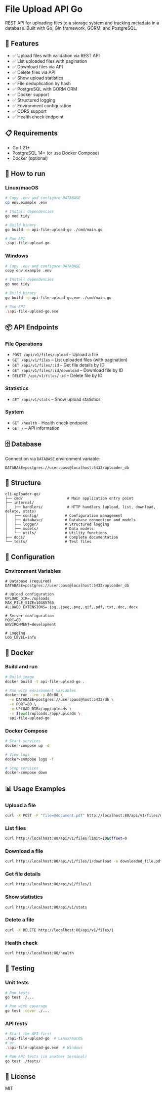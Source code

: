 # File Upload API Go

REST API for uploading files to a storage system and tracking metadata in a database. Built with Go, Gin framework, GORM, and PostgreSQL.

## 🎯 Features

- ✅ Upload files with validation via REST API
- ✅ List uploaded files with pagination
- ✅ Download files via API
- ✅ Delete files via API
- ✅ Show upload statistics
- ✅ File deduplication by hash
- ✅ PostgreSQL with GORM ORM
- ✅ Docker support
- ✅ Structured logging
- ✅ Environment configuration
- ✅ CORS support
- ✅ Health check endpoint

## 📋 Requirements

- Go 1.21+
- PostgreSQL 14+ (or use Docker Compose)
- Docker (optional)

## 🚀 How to run

### Linux/macOS
```bash
# Copy .env and configure DATABASE
cp env.example .env

# Install dependencies
go mod tidy

# Build binary
go build -o api-file-upload-go ./cmd/main.go

# Run API
./api-file-upload-go
```

### Windows
```bash
# Copy .env and configure DATABASE
copy env.example .env

# Install dependencies
go mod tidy

# Build binary
go build -o api-file-upload-go.exe ./cmd/main.go

# Run API
.\api-file-upload-go.exe
```

## 📦 API Endpoints

### File Operations
- `POST /api/v1/files/upload` – Upload a file
- `GET /api/v1/files` – List uploaded files (with pagination)
- `GET /api/v1/files/:id` – Get file details by ID
- `GET /api/v1/files/:id/download` – Download file by ID
- `DELETE /api/v1/files/:id` – Delete file by ID

### Statistics
- `GET /api/v1/stats` – Show upload statistics

### System
- `GET /health` – Health check endpoint
- `GET /` – API information

## 🗄️ Database

Connection via `DATABASE` environment variable:

```env
DATABASE=postgres://user:pass@localhost:5432/uploader_db
```

## 📂 Structure

```
cli-uploader-go/
├── cmd/                    # Main application entry point
├── internal/
│   ├── handlers/           # HTTP handlers (upload, list, download, delete, stats)
│   ├── config/            # Configuration management
│   ├── database/          # Database connection and models
│   ├── logger/            # Structured logging
│   ├── models/            # Data models
│   └── utils/             # Utility functions
├── docs/                  # Complete documentation
└── tests/                 # Test files
```

## 🔧 Configuration

### Environment Variables

```env
# Database (required)
DATABASE=postgres://user:pass@localhost:5432/uploader_db

# Upload configuration
UPLOAD_DIR=./uploads
MAX_FILE_SIZE=10485760
ALLOWED_EXTENSIONS=.jpg,.jpeg,.png,.gif,.pdf,.txt,.doc,.docx

# Server configuration
PORT=80
ENVIRONMENT=development

# Logging
LOG_LEVEL=info
```

## 🐳 Docker

### Build and run
```bash
# Build image
docker build -t api-file-upload-go .

# Run with environment variables
docker run --rm -p 80:80 \
  -e DATABASE=postgres://user:pass@host:5432/db \
  -e PORT=80 \
  -e UPLOAD_DIR=/app/uploads \
  -v $(pwd)/uploads:/app/uploads \
  api-file-upload-go
```

### Docker Compose
```bash
# Start services
docker-compose up -d

# View logs
docker-compose logs -f

# Stop services
docker-compose down
```

## 📊 Usage Examples

### Upload a file
```bash
curl -X POST -F "file=@document.pdf" http://localhost:80/api/v1/files/upload
```

### List files
```bash
curl http://localhost:80/api/v1/files?limit=10&offset=0
```

### Download a file
```bash
curl http://localhost:80/api/v1/files/1/download -o downloaded_file.pdf
```

### Get file details
```bash
curl http://localhost:80/api/v1/files/1
```

### Show statistics
```bash
curl http://localhost:80/api/v1/stats
```

### Delete a file
```bash
curl -X DELETE http://localhost:80/api/v1/files/1
```

### Health check
```bash
curl http://localhost:80/health
```

## 🧪 Testing

### Unit tests
```bash
# Run tests
go test ./...

# Run with coverage
go test -cover ./...
```

### API tests
```bash
# Start the API first
./api-file-upload-go  # Linux/macOS
# or
.\api-file-upload-go.exe  # Windows

# Run API tests (in another terminal)
go test ./tests/
```

## 📄 License

MIT
